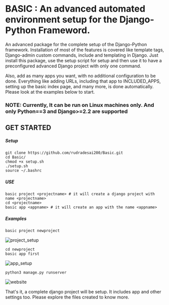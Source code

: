 # BASIC : An advanced automated environment setup for the Django-Python Frameword.
An advanced package for the complete setup of the Django-Python framework. Installation of most of the features is covered like template tags, Django-admin custom commands, include and templating in Django. Just install this package, use the setup script for setup and then use it to have a preconfigured advanced Django project with only one command. 

Also, add as many apps you want, with no additional configuration to be done. Everything like adding URLs, including that app to INCLUDED_APPS, setting up the basic index page, and many more, is done automatically. Please look at the examples below to start.
### NOTE:  Currently, It can be run on Linux machines only. And only Python==3 and Django>=2.2 are supported
## GET STARTED
##### Setup
```
git clone https://github.com/rudradesai200/Basic.git
cd Basic/
chmod +x setup.sh
./setup.sh
source ~/.bashrc
```
##### USE
```
basic project <projectname> # it will create a django project with name <projectname>
cd <projectname>
basic app <appname> # it will create an app with the name <appname>
```

##### Examples
```
basic project newproject
```
![project_setup](https://user-images.githubusercontent.com/44108388/85259975-92851000-b487-11ea-8933-cec4c8b2919b.png)

```
cd newproject
basic app first
```
![app_setup](https://user-images.githubusercontent.com/44108388/85259979-944ed380-b487-11ea-94b8-e4d05d83bbb9.png)

```
python3 manage.py runserver
```
![website](https://user-images.githubusercontent.com/44108388/85263979-9fa4fd80-b48d-11ea-86de-13e3b819694e.png)

That's it, a complete django project will be setup. It includes app and other settings too. Please explore the files created to know more.
